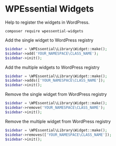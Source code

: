 # WPEssential Widgets

Help to register the widgets in WordPress.

`composer require wpessential-widgets`

Add the single widget to WordPress registry

```php
$sidebar = \WPEssential\Library\Widget::make();
$sidebar->add('YOUR_NAMESPACE\CLASS_NAME');
$sidebar->init();
```

Add the multiple widgets to WordPress registry

```php
$sidebar = \WPEssential\Library\Widget::make();
$sidebar->adds(['YOUR_NAMESPACE\CLASS_NAME']);
$sidebar->init();
```

Remove the single widget from WordPress registry

```php
$sidebar = \WPEssential\Library\Widget::make();
$sidebar->remove('YOUR_NAMESPACE\CLASS_NAME');
$sidebar->init();
```

Remove the multiple widget from WordPress registry

```php
$sidebar = \WPEssential\Library\Widget::make();
$sidebar->removes(['YOUR_NAMESPACE\CLASS_NAME']);
$sidebar->init();
```
